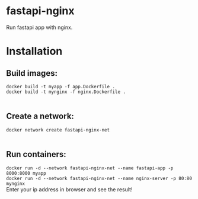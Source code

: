# fastapi-nginx
Run fastapi app with nginx.

# Installation
## Build images:<br>
```docker build -t myapp -f app.Dockerfile .```<br>
```docker build -t mynginx -f nginx.Dockerfile .```<br><br>
## Create a network:<br>
```docker network create fastapi-nginx-net```<br><br>
## Run containers:<br>
```docker run -d --network fastapi-nginx-net --name fastapi-app -p 8000:8000 myapp```<br>
```docker run -d --network fastapi-nginx-net --name nginx-server -p 80:80 mynginx```<br>
Enter your ip address in browser and see the result!
